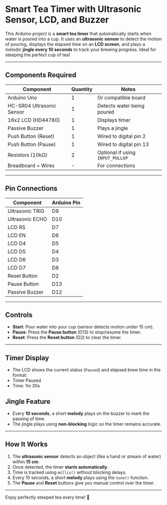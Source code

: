 # Smart Tea Timer with Ultrasonic Sensor, LCD, and Buzzer

This Arduino project is a **smart tea timer** that automatically starts when water is poured into a cup. It uses an **ultrasonic sensor** to detect the motion of pouring, displays the elapsed time on an **LCD screen**, and plays a melodic **jingle every 10 seconds** to track your brewing progress. Ideal for steeping the perfect cup of tea!

---

## Components Required

| Component             | Quantity | Notes                          |
|-----------------------|----------|--------------------------------|
| Arduino Uno           | 1        | Or compatible board            |
| HC-SR04 Ultrasonic Sensor | 1    | Detects water being poured     |
| 16x2 LCD (HD44780)    | 1        | Displays timer                 |
| Passive Buzzer        | 1        | Plays a jingle                 |
| Push Button (Reset)   | 1        | Wired to digital pin 2         |
| Push Button (Pause)   | 1        | Wired to digital pin 13        |
| Resistors (10kΩ)      | 2        | Optional if using `INPUT_PULLUP` |
| Breadboard + Wires    | -        | For connections                |

---

## Pin Connections

| **Component**         | **Arduino Pin** |
|-----------------------|------------------|
| Ultrasonic TRIG       | D9               |
| Ultrasonic ECHO       | D10              |
| LCD RS                | D7               |
| LCD EN                | D6               |
| LCD D4                | D5               |
| LCD D5                | D4               |
| LCD D6                | D3               |
| LCD D7                | D8               |
| Reset Button          | D2               |
| Pause Button          | D13              |
| Passive Buzzer        | D12              |

---

## Controls

- **Start**: Pour water into your cup (sensor detects motion under 15 cm).
- **Pause**: Press the **Pause button** (D13) to stop/resume the timer.
- **Reset**: Press the **Reset button** (D2) to clear the timer.

---

## Timer Display

- The LCD shows the current status (`Paused`) and elapsed brew time in the format:
- Timer Paused
- Time: 1m 30s

## Jingle Feature

- Every **10 seconds**, a short **melody** plays on the buzzer to mark the passing of time.
- The jingle plays using **non-blocking** logic so the timer remains accurate.

---

## How It Works

1. The **ultrasonic sensor** detects an object (like a hand or stream of water) within **15 cm**.
2. Once detected, the timer **starts automatically**.
3. Time is tracked using `millis()` without blocking delays.
4. Every 10 seconds, a short **melody** plays using the `tone()` function.
5. The **Pause** and **Reset** buttons give you manual control over the timer.

---

Enjoy perfectly steeped tea every time! 🍃
